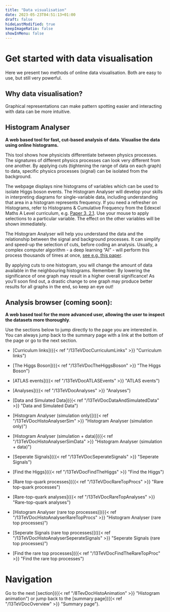 ```yaml
---
title: "Data visualisation"
date: 2023-05-23T04:51:13+01:00
draft: false
hideLastModified: true
keepImageRatio: false
showInMenu: false
---
```


# Get started with data visualisation

Here we present two methods of online data visualisation.  Both are easy to use, but still very powerful.

## Why data visualisation?

Graphical representations can make pattern spotting easier and interacting with data can be more intuitive.

## Histogram Analyser

**A web based tool for fast, cut-based analysis of data. Visualise the data using online histograms.**

This tool shows how physicists differentiate between physics processes. The signatures of different physics processes can look very different from one another. By applying cuts (tightening the range of data on each graph) to data, specific physics processes (signal) can be isolated from the background.

The webpage displays nine histograms of variables which can be used to isolate Higgs boson events. The Histogram Analyser will develop your skills in interpreting diagrams for single-variable data, including understanding that area in a histogram represents frequency. If you need a refresher on Histograms, refer to Histograms & Cumulative Frequency from the Edexcel Maths A Level curriculum, e.g. [Paper 3, 2.1](https://alevelmaths.co.uk/statistics/histograms-cumulative-frequency/). Use your mouse to apply selections to a particular variable. The effect on the other variables will be shown immediately.

The Histogram Analyser will help you understand the data and the relationship between the signal and background processes. It can simplify and speed-up the selection of cuts, before coding an analysis. Usually, a complex computer algorithm - a deep learning “AI” - will perform this process thousands of times at once, [see e.g. this paper](https://arxiv.org/pdf/1806.11484.pdf).

By applying cuts to one histogram, you will change the amount of data available in the neighbouring histograms. Remember: By lowering the significance of one graph may result in a higher overall significance! As you’ll soon find out, a drastic change to one graph may produce better results for all graphs in the end, so keep an eye out!


## Analysis browser (coming soon): 

**A web based tool for the more advanced user, allowing the user to inspect the datasets more thoroughly**.

Use the sections below to jump directly to the page you are interested in. You can always jump back to the summary page with a link at the bottom of the page or go to the next section.

- [Curriculum links]({{< ref "/13TeVDocCurriculumLinks" >}} "Curriculum links")

- [The Higgs Boson]({{< ref "/13TeVDocTheHiggsBoson" >}} "The Higgs Boson")

- [ATLAS events]({{< ref "/13TeVDocATLASEvents" >}} "ATLAS events")

- [Analyses]({{< ref "/13TeVDocAnalyses" >}} "Analyses")

- [Data and Simulated Data]({{< ref "/13TeVDocDataAndSimulatedData" >}} "Data and Simulated Data")

- [Histogram Analyser (simulation only)]({{< ref "/13TeVDocHistoAnalyserSim" >}} "Histogram Analyser (simulation only)")

- [Histogram Analyser (simulation + data)]({{< ref "/13TeVDocHistoAnalyserSimData" >}} "Histogram Analyser (simulation + data)")

- [Seperate Signals]({{< ref "/13TeVDocSeperateSignals" >}} "Seperate Signals")

- [Find the Higgs]({{< ref "/13TeVDocFindTheHiggs" >}} "Find the Higgs")

- [Rare top-quark processes]({{< ref "/13TeVDocRareTopProcs" >}} "Rare top-quark processes")

- [Rare-top-quark analyses]({{< ref "/13TeVDocRareTopAnalyses" >}} "Rare-top-quark analyses")

- [Histogram Analyser (rare top processes)]({{< ref "/13TeVDocHistoAnalyserRareTopProcs" >}} "Histogram Analyser (rare top processes)")

- [Seperate Signals (rare top processes)]({{< ref "/13TeVDocHistoAnalyserSeperateSignals" >}} "Seperate Signals (rare top processes)")

- [Find the rare top processes]({{< ref "/13TeVDocFindTheRareTopProc" >}} "Find the rare top processes")

# Navigation
Go to the next [section]({{< ref "/8TevDocHistoAnimation" >}} "Histogram animation") or jump back to the [summary page]({{< ref "/13TeVDocOverview" >}} "Summary page").
